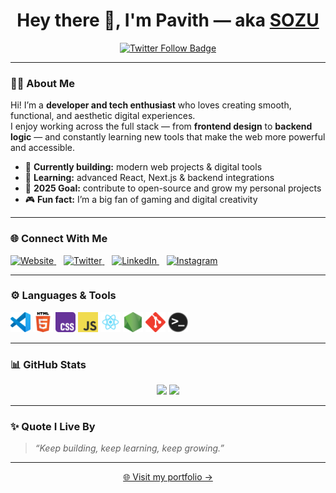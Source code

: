 <h1 align="center">Hey there 👋, I'm Pavith — aka <a href="https://pavithyatawara.netlify.app/">SOZU</a></h1>

<p align="center">
  <a href="https://twitter.com/Pavith_Yatawara">
    <img src="https://img.shields.io/twitter/follow/Pavith_Yatawara?color=1DA1F2&logo=twitter&style=for-the-badge" alt="Twitter Follow Badge" />
  </a>
</p>

---

### 🧑‍💻 About Me

Hi! I’m a **developer and tech enthusiast** who loves creating smooth, functional, and aesthetic digital experiences.  
I enjoy working across the full stack — from **frontend design** to **backend logic** — and constantly learning new tools that make the web more powerful and accessible.

- 🚀 **Currently building:** modern web projects & digital tools  
- 🌱 **Learning:** advanced React, Next.js & backend integrations  
- 🎯 **2025 Goal:** contribute to open-source and grow my personal projects  
- 🎮 **Fun fact:** I’m a big fan of gaming and digital creativity  

---

### 🌐 Connect With Me

<p align="left">
  <a href="https://pavithyatawara.netlify.app/" target="_blank">
    <img alt="Website" title="Portfolio" width="32px" src="https://cdn-icons-png.flaticon.com/512/11301/11301072.png" />
  </a>
  &nbsp;&nbsp;
  <a href="https://twitter.com/Pavith_Yatawara" target="_blank">
    <img alt="Twitter" title="Twitter" width="32px" src="https://cdn-icons-png.flaticon.com/512/179/179342.png" />
  </a>
  &nbsp;&nbsp;
  <a href="https://www.linkedin.com/in/pavith-yatawara-8037a81b1/" target="_blank">
    <img alt="LinkedIn" title="LinkedIn" width="32px" src="https://cdn-icons-png.flaticon.com/512/145/145807.png" />
  </a>
  &nbsp;&nbsp;
  <a href="https://www.instagram.com/pavith.ya___/" target="_blank">
    <img alt="Instagram" title="Instagram" width="32px" src="https://i.ibb.co/Yy7WMnY/3955024.png" />
  </a>
</p>

---

### ⚙️ Languages & Tools  

<p align="left">
  <img alt="Visual Studio Code" width="32px" src="https://raw.githubusercontent.com/github/explore/main/topics/visual-studio-code/visual-studio-code.png" />
  <img alt="HTML5" width="32px" src="https://raw.githubusercontent.com/github/explore/main/topics/html/html.png" />
  <img alt="CSS3" width="32px" src="https://raw.githubusercontent.com/github/explore/main/topics/css/css.png" />
  <img alt="JavaScript" width="32px" src="https://raw.githubusercontent.com/github/explore/main/topics/javascript/javascript.png" />
  <img alt="React" width="32px" src="https://raw.githubusercontent.com/github/explore/main/topics/react/react.png" />
  <img alt="Node.js" width="32px" src="https://raw.githubusercontent.com/github/explore/main/topics/nodejs/nodejs.png" />
  <img alt="Git" width="32px" src="https://raw.githubusercontent.com/github/explore/main/topics/git/git.png" />
  <img alt="Terminal" width="32px" src="https://raw.githubusercontent.com/github/explore/main/topics/terminal/terminal.png" />
</p>

---

### 📊 GitHub Stats  

<p align="center">
  <img height="160em" src="https://github-readme-stats.vercel.app/api?username=S0ZU&show_icons=true&theme=tokyonight&hide_border=true" />
  <img height="160em" src="https://github-readme-streak-stats.herokuapp.com/?user=S0ZU&theme=tokyonight&hide_border=true" />
</p>

---

### ✨ Quote I Live By

> _“Keep building, keep learning, keep growing.”_

---

<p align="center">
  <a href="https://pavithyatawara.netlify.app/">🌐 Visit my portfolio →</a>
</p>
